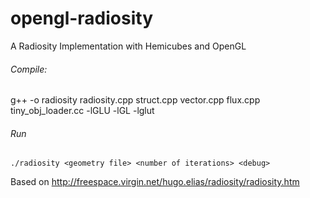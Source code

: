 opengl-radiosity
================

A Radiosity Implementation with Hemicubes and OpenGL

###### Compile: 
g++ -o radiosity radiosity.cpp struct.cpp vector.cpp flux.cpp tiny_obj_loader.cc -lGLU -lGL -lglut

###### Run	
`./radiosity <geometry file> <number of iterations> <debug>`


Based on http://freespace.virgin.net/hugo.elias/radiosity/radiosity.htm
